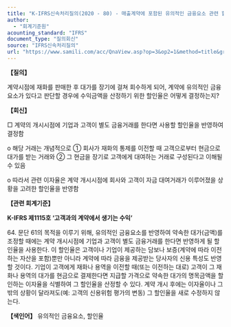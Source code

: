 ```yaml
---
title: "K-IFRS신속처리질의(2020 - 80) - 매출계약에 포함된 유의적인 금융요소 관련 할인율"
author:
  - "회계기준원"
acounting_standard: "IFRS"
document_type: "질의회신"
source: "IFRS신속처리질의"
url: "https://www.samili.com/acc/QnaView.asp?op=3&op2=1&method=title&group=2124-15;1&orgcode=3&searchword=&page=26&code=K%2DIFRS%EC%8B%A0%EC%86%8D%EC%B2%98%EB%A6%AC%EC%A7%88%EC%9D%98%2D80%3A202010"
---
```

**【질의】**

  

계약시점에 재화를 판매한 후 대가를 장기에 걸쳐 회수하게 되어, 계약에 유의적인 금융요소가 있다고 판단할 경우에 수익금액을 산정하기 위한 할인율은 어떻게 결정하는지?

  
  

**【회신】**

  

□ 계약의 개시시점에 기업과 고객이 별도 금융거래를 한다면 사용할 할인율을 반영하여 결정함

  

o 해당 거래는 개념적으로 ① 회사가 재화의 통제를 이전할 때 고객으로부터 현금으로 대가를 받는 거래와 ② 그 현금을 장기로 고객에게 대여하는 거래로 구성된다고 이해될 수 있음

  

o 따라서 관련 이자율은 계약 개시시점에 회사와 고객이 자금 대여거래가 이루어졌을 상황을 고려한 할인율을 반영함

  
  

**【관련 회계기준】**

  

**K-IFRS 제1115호 ‘고객과의 계약에서 생기는 수익’**

  

64\. 문단 61의 목적을 이루기 위해, 유의적인 금융요소를 반영하여 약속한 대가(금액)를 조정할 때에는 계약 개시시점에 기업과 고객이 별도 금융거래를 한다면 반영하게 될 할인율을 사용한다. 이 할인율은 고객이나 기업이 제공하는 담보나 보증(계약에 따라 이전하는 자산을 포함)뿐만 아니라 계약에 따라 금융을 제공받는 당사자의 신용 특성도 반영할 것이다. 기업이 고객에게 재화나 용역을 이전할 때(또는 이전하는 대로) 고객이 그 재화나 용역의 대가를 현금으로 결제한다면 지급할 가격으로 약속한 대가의 명목금액을 할인하는 이자율을 식별하여 그 할인율을 산정할 수 있다. 계약 개시 후에는 이자율이나 그 밖의 상황이 달라져도(예: 고객의 신용위험 평가의 변동) 그 할인율을 새로 수정하지 않는다.

  
  

**【색인어】** 유의적인 금융요소, 할인율
